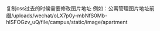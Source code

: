 复制css过去的时候需要修改图片地址
例如：公寓管理图片地址前缀/uploads/wechat/oLX7p0y-mbNfS0Mb-hlSFOGzv_uQ/file/campus/static/image/apartment